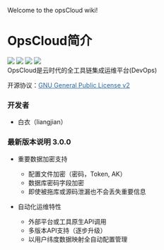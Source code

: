 Welcome to the opsCloud wiki!

# OpsCloud简介
![](https://img.shields.io/badge/version-3.0.0-brightgreen.svg)
![](https://img.shields.io/badge/java-8-brightgreen.svg)
![](https://img.shields.io/badge/springboot-2.2.2.RELEASE-brightgreen.svg)
![](https://img.shields.io/badge/mysql-8-brightgreen.svg)
<br>
OpsCloud是云时代的全工具链集成运维平台(DevOps)

开源协议：<a style="color:#2b669a" href="http://www.gnu.org/licenses/old-licenses/gpl-2.0.html" target="_blank">GNU General Public License v2</a>

### 开发者
* 白衣（liangjian）

### 最新版本说明 3.0.0

+ 重要数据加密支持
  + 配置文件加密（密码，Token, AK）
  + 数据库密码字段加密
  + 即使被拖库或源码泄漏也不会丢失重要信息

+ 自动化运维特性
  + 外部平台或工具原生API调用
  + 多版本API支持（逐步升级）
  + 以用户纬度数据映射全自动配置管理


